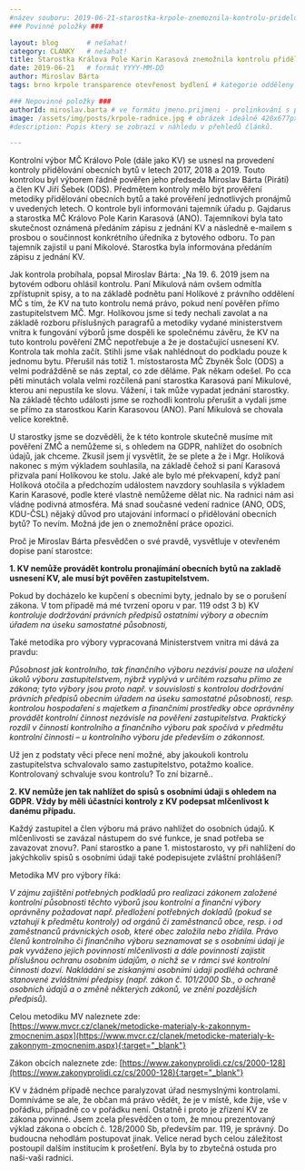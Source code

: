 ```yaml
---
#název souboru: 2019-06-21-starostka-krpole-znemoznila-kontrolu-pridelovani-bytu.md
### Povinné položky ###

layout: blog       # nešahat!
category: CLANKY   # nešahat!
title: Starostka Králova Pole Karin Karasová znemožnila kontrolu přidělování obecních bytů
date: 2019-06-21   # formát YYYY-MM-DD
author: Miroslav Bárta
tags: brno krpole transparence otevřenost bydlení # kategorie odděleny mezerami, např. volby zemědělství životní-prostředí piráti (viz https://jihomoravsky.pirati.cz/tags/)

### Nepovinné položky ###
authorId: miroslav.barta # ve formátu jmeno.prijmeni - prolinkování s profilem přes uid
image: /assets/img/posts/krpole-radnice.jpg # obrázek ideálně 420x677px minifikovaný přes https://tinypng.com/
#description: Popis který se zobrazí v náhledu v přehledů článků.

---
```


Kontrolní výbor MČ Královo Pole (dále jako KV) se usnesl na provedení kontroly přidělování obecních bytů v letech 2017, 2018 a 2019. Touto kontrolou byl výborem řádně pověřen jeho předseda Miroslav Bárta (Piráti) a člen KV Jiří Šebek (ODS). Předmětem kontroly mělo být prověření metodiky přidělování obecních bytů a také prověření jednotlivých pronájmů v uvedených letech. O kontrole byli informováni tajemník úřadu p. Gajdarus a starostka MČ Královo Pole Karin Karasová (ANO). Tajemníkovi byla tato skutečnost oznámená předáním zápisu z jednání KV a následně e-mailem s prosbou o součinnost konkrétního úředníka z bytového odboru. To pan tajemník zajistil u paní Mikolové. Starostka byla informována předáním zápisu z jednání KV.

Jak kontrola probíhala, popsal Miroslav Bárta: „Na 19. 6. 2019 jsem na bytovém odboru ohlásil kontrolu. Paní Mikulová nám ovšem odmítla zpřístupnit spisy, a to na základě podnětu paní Holíkové z právního oddělení MČ  s tím, že KV na tuto kontrolu nemá právo, pokud není pověřen přímo zastupitelstvem MČ. Mgr. Holíkovou jsme si tedy nechali zavolat a na základě rozboru příslušných paragrafů a metodiky vydané ministerstvem vnitra k fungování výborů jsme dospěli ke společnému závěru, že KV na tuto kontrolu pověření ZMČ nepotřebuje a že je dostačující usnesení KV. Kontrola tak mohla začít. Stihli jsme však nahlédnout do podkladu pouze k jednomu bytu. Přerušil nás totiž 1. místostarosta MČ Zbyněk Šolc (ODS) a velmi podrážděně se nás zeptal, co zde děláme. Pak někam odešel. Po cca pěti minutách volala velmi rozčílená paní starostka Karasová paní Mikulové, kterou ani nepustila ke slovu. Vážení, i tak může vypadat jednání starostky. Na základě těchto události jsme se rozhodli kontrolu přerušit a vydali jsme se přímo za starostkou Karin Karasovou (ANO). Paní Mikulová se chovala velice korektně.

U starostky jsme se dozvěděli, že k této kontrole skutečně musíme mít pověření ZMČ a nemůžeme si, s ohledem na GDPR, nahlížet do osobních údajů, jak chceme. Zkusil jsem jí vysvětlit, že se plete a že i Mgr. Holíková nakonec s mým výkladem souhlasila, na základě čehož si paní Karasová přizvala paní Holíkovou ke stolu. Jaké ale bylo mé překvapení, když paní Holíková otočila a předchozím událostem navzdory souhlasila s výkladem Karin Karasové, podle které vlastně nemůžeme dělat nic. Na radnici nám asi vládne podivná atmosféra. Má snad současné vedení radnice (ANO, ODS, KDU-ČSL) nějaký důvod pro utajování informací o přidělování obecních bytů? To nevím. Možná jde jen o znemožnění práce opozici. 

Proč je Miroslav Bárta přesvědčen o své pravdě, vysvětluje v otevřeném dopise paní starostce:

**1. KV nemůže provádět kontrolu pronajímání obecních bytů na zakladě usnesení KV, ale musí být pověřen zastupitelstvem.**

Pokud by docházelo ke kupčení s obecními byty, jednalo by se o porušení zákona. V tom případě má mé tvrzení oporu v par. 119 odst 3 b) KV *kontroluje dodržování právních předpisů ostatními výbory a obecním úřadem na úseku samostatné působnosti,*

Také metodika pro výbory vypracovaná Ministerstvem vnitra mi dává za pravdu:

*Působnost jak kontrolního, tak finančního výboru nezávisí pouze na uložení úkolů výboru zastupitelstvem, nýbrž vyplývá v určitém rozsahu přímo ze zákona; tyto výbory jsou proto např. v souvislosti s kontrolou dodržování právních předpisů obecním úřadem na úseku samostatné působnosti, resp. kontrolou hospodaření s majetkem a finančními prostředky obce oprávněny provádět kontrolní činnost nezávisle na pověření zastupitelstva. Praktický rozdíl v činnosti kontrolního a finančního výboru pak spočívá v předmětu kontrolní
činnosti – u kontrolního výboru jde především o zákonnost.*

Už jen z podstaty věci přece není možné, aby jakoukoli kontrolu zastupitelstva schvalovalo samo zastupitelstvo, potažmo koalice. Kontrolovaný schvaluje svou kontrolu? To zní bizarně..


**2. KV nemůže jen tak nahlížet do spisů s osobními údaji s ohledem na GDPR. Vždy by měli účastníci kontroly z KV podepsat mlčenlivost k danému případu.**

Každý zastupitel a člen výboru má právo nahlížet do osobních údajů. K mlčenlivosti se zavázal nástupem do své funkce, je snad potřeba se zavazovat znovu?. Paní starostko a pane 1. mistostarosto, vy při nahlížení do jakýchkoliv spisů s osobními údaji také podepisujete zvláštní prohlášení?

Metodika MV pro výbory říká:

*V zájmu zajištění potřebných podkladů pro realizaci zákonem založené kontrolní působnosti těchto výborů jsou kontrolní a finanční výbory oprávněny požadovat např. předložení potřebných dokladů (pokud se vztahují k předmětu kontroly) od orgánů či zaměstnanců obce, resp. i od zaměstnanců právnických osob, které obec založila nebo zřídila. Právo členů kontrolního či finančního výboru seznamovat se s osobními údaji je pak vyváženo jejich povinností mlčenlivosti a dále povinností zajistit příslušnou ochranu osobním údajům, o nichž se v rámci své kontrolní činnosti dozví. Nakládání se získanými osobními údaji podléhá ochraně stanovené zvláštními předpisy (např. zákon č. 101/2000 Sb., o ochraně osobních údajů a o změně některých zákonů, ve znění pozdějších předpisů).*

Celou metodiku MV naleznete zde: [https://www.mvcr.cz/clanek/metodicke-materialy-k-zakonnym-zmocnenim.aspx](https://www.mvcr.cz/clanek/metodicke-materialy-k-zakonnym-zmocnenim.aspx){:target="_blank"}

Zákon obcích naleznete zde: [https://www.zakonyprolidi.cz/cs/2000-128](https://www.zakonyprolidi.cz/cs/2000-128){:target="_blank"}

KV v žádném případě  nechce paralyzovat úřad nesmyslnými kontrolami. Domníváme se ale, že občan má právo vědět, že je v místě, kde žije, vše v pořádku, případně co v pořádku není. Ostatně i proto je zřízení KV ze zákona povinné. Jsem zcela přesvědčen o tom, že mnou prezentovaný výklad zákona o obcích č. 128/2000 Sb, především par. 119, je správný. Do budoucna nehodlám postupovat jinak. Velice nerad bych celou záležitost postoupil dalším institucím k prošetření. Byla by to zbytečná ostuda pro naši-vaši radnici. 
